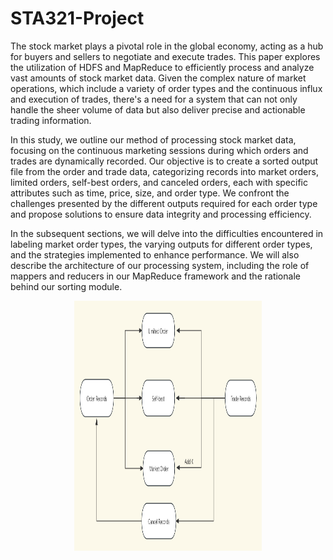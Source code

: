# STA321-Project  
The stock market plays a pivotal role in the global economy, acting as a hub for buyers and sellers to negotiate and execute trades. This paper explores the utilization of HDFS and MapReduce to efficiently process and analyze vast amounts of stock market data. Given the complex nature of market operations, which include a variety of order types and the continuous influx and execution of trades, there's a need for a system that can not only handle the sheer volume of data but also deliver precise and actionable trading information.

In this study, we outline our method of processing stock market data, focusing on the continuous marketing sessions during which orders and trades are dynamically recorded. Our objective is to create a sorted output file from the order and trade data, categorizing records into market orders, limited orders, self-best orders, and canceled orders, each with specific attributes such as time, price, size, and order type. We confront the challenges presented by the different outputs required for each order type and propose solutions to ensure data integrity and processing efficiency.

In the subsequent sections, we will delve into the difficulties encountered in labeling market order types, the varying outputs for different order types, and the strategies implemented to enhance performance. We will also describe the architecture of our processing system, including the role of mappers and reducers in our MapReduce framework and the rationale behind our sorting module.

<div align="center">
    <img src="figure1.png" alt="Structure Overview" width="300" height="400">
</div>

